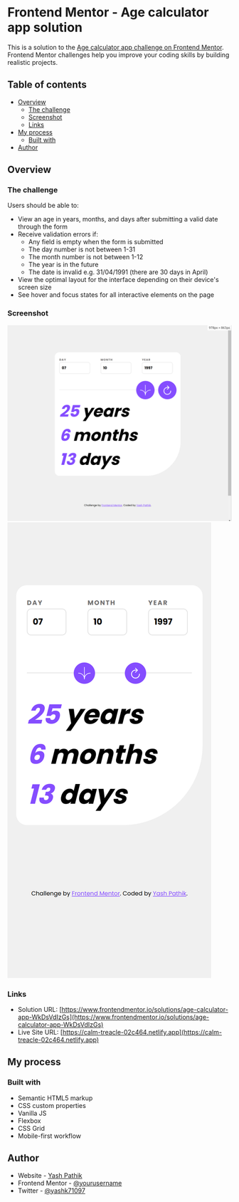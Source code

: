 # Frontend Mentor - Age calculator app solution

This is a solution to the [Age calculator app challenge on Frontend Mentor](https://www.frontendmentor.io/challenges/age-calculator-app-dF9DFFpj-Q). Frontend Mentor challenges help you improve your coding skills by building realistic projects.

## Table of contents

-   [Overview](#overview)
    -   [The challenge](#the-challenge)
    -   [Screenshot](#screenshot)
    -   [Links](#links)
-   [My process](#my-process)
    -   [Built with](#built-with)
-   [Author](#author)

## Overview

### The challenge

Users should be able to:

-   View an age in years, months, and days after submitting a valid date through the form
-   Receive validation errors if:
    -   Any field is empty when the form is submitted
    -   The day number is not between 1-31
    -   The month number is not between 1-12
    -   The year is in the future
    -   The date is invalid e.g. 31/04/1991 (there are 30 days in April)
-   View the optimal layout for the interface depending on their device's screen size
-   See hover and focus states for all interactive elements on the page

### Screenshot

![](./assets/images/Screenshot%20from%202023-04-20%2014-14-33.png)
![](./assets/images/Screenshot%20from%202023-04-20%2014-15-06.png)

### Links

-   Solution URL: [https://www.frontendmentor.io/solutions/age-calculator-app-WkDsVdIzGs](https://www.frontendmentor.io/solutions/age-calculator-app-WkDsVdIzGs)
-   Live Site URL: [https://calm-treacle-02c464.netlify.app](https://calm-treacle-02c464.netlify.app)

## My process

### Built with

-   Semantic HTML5 markup
-   CSS custom properties
-   Vanilla JS
-   Flexbox
-   CSS Grid
-   Mobile-first workflow

## Author

-   Website - [Yash Pathik](https://www.your-site.com)
-   Frontend Mentor - [@yourusername](https://www.frontendmentor.io/profile/yourusername)
-   Twitter - [@yashk71097](https://www.twitter.com/yashk71097)
